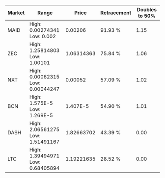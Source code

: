 | Market | Range | Price| Retracement | Doubles to 50% |
| --- | --- | --- | --- | --- |
| MAID | High: 0.00274341<br />Low: 0.002 | 0.00206 | 91.93 % | 1.15 |
| ZEC | High: 1.25814803<br />Low: 1.00101 | 1.06314363 | 75.84 % | 1.06 |
| NXT | High: 0.00062315<br />Low: 0.00044247 | 0.00052 | 57.09 % | 1.02 |
| BCN | High: 1.575E-5<br />Low: 1.269E-5 | 1.407E-5 | 54.90 % | 1.01 |
| DASH | High: 2.06561275<br />Low: 1.51491167 | 1.82663702 | 43.39 % | 0.00 |
| LTC | High: 1.39494971<br />Low: 0.68405894 | 1.19221635 | 28.52 % | 0.00 |
